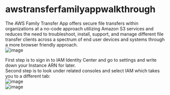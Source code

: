 # awstransferfamilyappwalkthrough

The AWS Family Transfer App offers secure file transfers within organizations at a no-code approach utilizing Amazon S3 services and reduces the need to troubleshoot, install, support, and manage different file transfer clients across a spectrum of end user devices and systems through a more browser friendly approach.  
![image](https://github.com/user-attachments/assets/e124527d-d41e-4c12-b737-908f0c5bd576)

First step is to sign in to IAM Identity Center and go to settings and write down your Instance ARN for later.  
Second step is to look under related consoles and select IAM which takes you to a different tab:  
![image](https://github.com/user-attachments/assets/d1ab0f7c-c3bc-4495-a0c4-1020ea5cd290)  
![image](https://github.com/user-attachments/assets/53c28cf1-3dab-4d32-a939-2b9b4b539d9f)  
